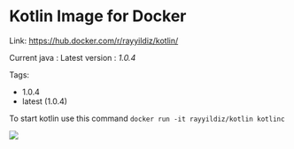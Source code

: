 Kotlin Image for Docker
===

Link: https://hub.docker.com/r/rayyildiz/kotlin/

Current java : Latest version : *1.0.4*

Tags:
* 1.0.4
* latest (1.0.4)


To start kotlin use this command ```docker run -it rayyildiz/kotlin kotlinc``` 

[![](https://images.microbadger.com/badges/image/rayyildiz/kotlin.svg)](https://microbadger.com/images/rayyildiz/kotlin "Get your own image badge on microbadger.com")

